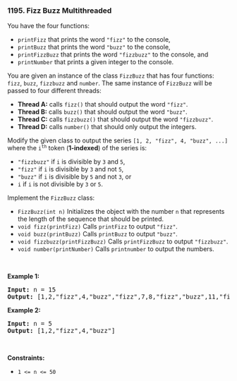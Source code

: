 <h3 align="left"> 1195. Fizz Buzz Multithreaded</h3>
<div class="content__u3I1 question-content__JfgR"><div><p>You have the four functions:</p>

<ul>
	<li><code>printFizz</code> that prints the word <code>"fizz"</code> to the console,</li>
	<li><code>printBuzz</code> that prints the word <code>"buzz"</code> to the console,</li>
	<li><code>printFizzBuzz</code> that prints the word <code>"fizzbuzz"</code> to the console, and</li>
	<li><code>printNumber</code> that prints a given integer to the console.</li>
</ul>

<p>You are given an instance of the class <code>FizzBuzz</code> that has four functions: <code>fizz</code>, <code>buzz</code>, <code>fizzbuzz</code> and <code>number</code>. The same instance of <code>FizzBuzz</code> will be passed to four different threads:</p>

<ul>
	<li><strong>Thread A:</strong> calls <code>fizz()</code> that should output the word <code>"fizz"</code>.</li>
	<li><strong>Thread B:</strong> calls <code>buzz()</code> that should output the word <code>"buzz"</code>.</li>
	<li><strong>Thread C:</strong> calls <code>fizzbuzz()</code> that should output the word <code>"fizzbuzz"</code>.</li>
	<li><strong>Thread D:</strong> calls <code>number()</code> that should only output the integers.</li>
</ul>

<p>Modify the given class to output the series <code>[1, 2, "fizz", 4, "buzz", ...]</code> where the <code>i<sup>th</sup></code> token (<strong>1-indexed</strong>) of the series is:</p>

<ul>
	<li><code>"fizzbuzz"</code> if <code>i</code> is divisible by <code>3</code> and <code>5</code>,</li>
	<li><code>"fizz"</code> if <code>i</code> is divisible by <code>3</code> and not <code>5</code>,</li>
	<li><code>"buzz"</code> if <code>i</code> is divisible by <code>5</code> and not <code>3</code>, or</li>
	<li><code>i</code> if <code>i</code> is not divisible by <code>3</code> or <code>5</code>.</li>
</ul>

<p>Implement the <code>FizzBuzz</code> class:</p>

<ul>
	<li><code>FizzBuzz(int n)</code> Initializes the object with the number <code>n</code> that represents the length of the sequence that should be printed.</li>
	<li><code>void fizz(printFizz)</code> Calls <code>printFizz</code> to output <code>"fizz"</code>.</li>
	<li><code>void buzz(printBuzz)</code> Calls <code>printBuzz</code> to output <code>"buzz"</code>.</li>
	<li><code>void fizzbuzz(printFizzBuzz)</code> Calls <code>printFizzBuzz</code> to output <code>"fizzbuzz"</code>.</li>
	<li><code>void number(printNumber)</code> Calls <code>printnumber</code> to output the numbers.</li>
</ul>

<p>&nbsp;</p>
<p><strong>Example 1:</strong></p>
<pre><strong>Input:</strong> n = 15
<strong>Output:</strong> [1,2,"fizz",4,"buzz","fizz",7,8,"fizz","buzz",11,"fizz",13,14,"fizzbuzz"]
</pre><p><strong>Example 2:</strong></p>
<pre><strong>Input:</strong> n = 5
<strong>Output:</strong> [1,2,"fizz",4,"buzz"]
</pre>
<p>&nbsp;</p>
<p><strong>Constraints:</strong></p>

<ul>
	<li><code>1 &lt;= n &lt;= 50</code></li>
</ul>
</div></div>